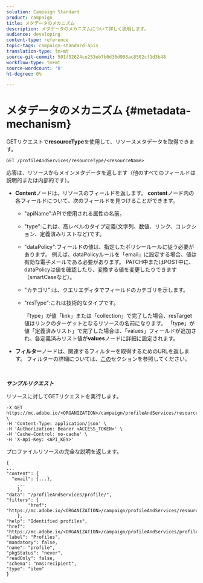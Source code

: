 ```yaml
---
solution: Campaign Standard
product: campaign
title: メタデータのメカニズム
description: メタデータのメカニズムについて詳しく説明します。
audience: developing
content-type: reference
topic-tags: campaign-standard-apis
translation-type: tm+mt
source-git-commit: 501f52624ce253eb7b0d36d908ac8502cf1d3b48
workflow-type: tm+mt
source-wordcount: '0'
ht-degree: 0%

---
```



# メタデータのメカニズム {#metadata-mechanism}

GETリクエストで&#x200B;**resourceType**&#x200B;を使用して、リソースメタデータを取得できます。

`GET /profileAndServices/resourceType/<resourceName>`

応答は、リソースからメインメタデータを返します（他のすべてのフィールドは説明的または内部的です）。

* **Content**&#x200B;ノードは、リソースのフィールドを返します。 **content**&#x200B;ノード内の各フィールドについて、次のフィールドを見つけることができます。

   * &quot;apiName&quot;:APIで使用される属性の名前。
   * &quot;type&quot;:これは、高レベルのタイプ定義(文字列、数値、リンク、コレクション、定義済みリストなど)です。
   * &quot;dataPolicy&quot;:フィールドの値は、指定したポリシールールに従う必要があります。 例えば、dataPolicyルールを「email」に設定する場合、値は有効な電子メールである必要があります。 PATCH中またはPOST中に、dataPolicyは値を確認したり、変換する値を変更したりできます（smartCaseなど）。
   * &quot;カテゴリ&quot;:は、クエリエディタでフィールドのカテゴリを示します。
   * &quot;resType&quot;:これは技術的なタイプです。

      「type」が値「link」または「collection」で完了した場合、resTarget値はリンクのターゲットとなるリソースの名前になります。
「type」が値「定義済みリスト」で完了した場合は、「values」フィールドが追加され、各定義済みリスト値が**values**&#x200B;ノードに詳細に設定されます。

* **フィルター**&#x200B;ノードは、関連するフィルターを取得するためのURLを返します。 フィルターの詳細については、[この](../../api/using/filtering.md)セクションを参照してください。

<!-- créer une section au même niveau sur les liens -->
<!-- dans l'exemple: birthdate, email +  mettre 2 liens : un de type 1-1 , 1-N
si on prend l'exemple de l'org unit, on aura un bon exemple lien -->
<!-- plus reparler du node Data -->

<br/>

***サンプルリクエスト***

リソースに対してGETリクエストを実行します。

```
-X GET https://mc.adobe.io/<ORGANIZATION>/campaign/profileAndServices/resourceType/profile \
-H 'Content-Type: application/json' \
-H 'Authorization: Bearer <ACCESS_TOKEN>' \
-H 'Cache-Control: no-cache' \
-H 'X-Api-Key: <API_KEY>'
```

プロファイルリソースの完全な説明を返します。

```
{
...
"content": {
  "email": {...},
    ...
    },
"data": "/profileAndServices/profile/",
"filters": {
        "href": "https://mc.adobe.io/<ORGANIZATION>/campaign/profileAndServices/resourceType/<PKEY>"
    },
"help": "Identified profiles",
"href": "https://mc.adobe.io/<ORGANIZATION>/campaign/profileAndServices/profile/metadata",
"label": "Profiles",
"mandatory": false,
"name": "profile",
"pkgStatus": "never",
"readOnly": false,
"schema": "nms:recipient",
"type": "item"
}
```
